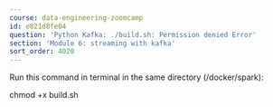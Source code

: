 ```yaml
---
course: data-engineering-zoomcamp
id: e821d8fe04
question: 'Python Kafka: ./build.sh: Permission denied Error'
section: 'Module 6: streaming with kafka'
sort_order: 4020
---
```


Run this command in terminal in the same directory (/docker/spark):

chmod +x build.sh

